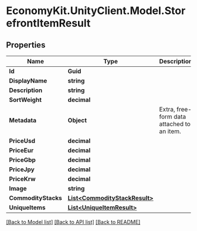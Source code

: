 
# EconomyKit.UnityClient.Model.StorefrontItemResult

## Properties

Name | Type | Description | Notes
------------ | ------------- | ------------- | -------------
**Id** | **Guid** |  | [optional] 
**DisplayName** | **string** |  | 
**Description** | **string** |  | 
**SortWeight** | **decimal** |  | 
**Metadata** | **Object** | Extra, free-form data attached to an item. | [optional] 
**PriceUsd** | **decimal** |  | 
**PriceEur** | **decimal** |  | 
**PriceGbp** | **decimal** |  | 
**PriceJpy** | **decimal** |  | 
**PriceKrw** | **decimal** |  | 
**Image** | **string** |  | 
**CommodityStacks** | [**List&lt;CommodityStackResult&gt;**](CommodityStackResult.md) |  | 
**UniqueItems** | [**List&lt;UniqueItemResult&gt;**](UniqueItemResult.md) |  | 

[[Back to Model list]](../README.md#documentation-for-models)
[[Back to API list]](../README.md#documentation-for-api-endpoints)
[[Back to README]](../README.md)


